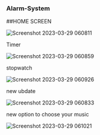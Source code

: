 ### Alarm-System

##HOME SCREEN



![Screenshot 2023-03-29 060811](https://user-images.githubusercontent.com/90656786/228590010-3b8b4b92-8aef-4ad7-a094-955293777438.png)


Timer

![Screenshot 2023-03-29 060859](https://user-images.githubusercontent.com/90656786/228590370-715b22e1-87fd-4639-b176-d01a53a5760d.png)



stopwatch

![Screenshot 2023-03-29 060926](https://user-images.githubusercontent.com/90656786/228590434-578f94a6-437e-424a-9644-9edd91ece52f.png)


new ubdate

![Screenshot 2023-03-29 060833](https://user-images.githubusercontent.com/90656786/228590535-8e96eb35-d5f9-4c2d-80c5-8f27714ac53e.png)

new option to choose your music

![Screenshot 2023-03-29 061021](https://user-images.githubusercontent.com/90656786/228590786-1ef7a192-86e3-48dc-9ecc-0d2743f33df8.png)




